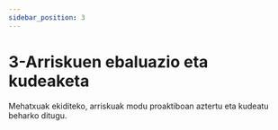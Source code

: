 ```yaml
---
sidebar_position: 3
---
```


# 3-Arriskuen ebaluazio eta kudeaketa

Mehatxuak ekiditeko, arriskuak modu proaktiboan aztertu eta kudeatu beharko ditugu.